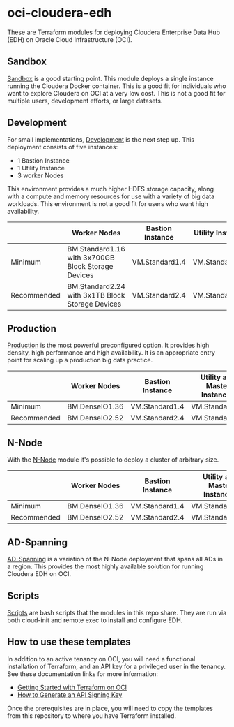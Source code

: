 # oci-cloudera-edh
These are Terraform modules for deploying Cloudera Enterprise Data Hub (EDH) on Oracle Cloud Infrastructure (OCI).

## Sandbox

[Sandbox](Sandbox) is a good starting point.  This module deploys a single instance running the Cloudera Docker container.  This is a good fit for individuals who want to explore Cloudera on OCI at a very low cost.  This is not a good fit for multiple users, development efforts, or large datasets.

## Development
For small implementations, [Development](Development) is the next step up.  This deployment consists of five instances:

* 1 Bastion Instance
* 1 Utility Instance
* 3 worker Nodes

This environment provides a much higher HDFS storage capacity, along with a compute and memory resources for use with a variety of big data workloads.   This environment is not a good fit for users who want high availability.

|             | Worker Nodes                                       | Bastion Instance | Utility Instance |
|-------------|----------------------------------------------------|------------------|------------------|
| Minimum     | BM.Standard1.16 with 3x700GB Block Storage Devices | VM.Standard1.4   | VM.Standard1.8   |                   
| Recommended | BM.Standard2.24 with 3x1TB Block Storage Devices   | VM.Standard2.4   | VM.Standard2.8   |

## Production
[Production](Production) is the most powerful preconfigured option.  It provides high density, high performance and high availability.  It is an appropriate entry point for scaling up a production big data practice.

|             | Worker Nodes   | Bastion Instance         | Utility and Master Instances |
|-------------|----------------|--------------------------|------------------------------|
| Minimum     | BM.DenseIO1.36 | VM.Standard1.4           | VM.Standard1.8               |                                
| Recommended | BM.DenseIO2.52 | VM.Standard2.4           | VM.Standard2.8               |                                   

## N-Node
With the [N-Node](N-Node) module it's possible to deploy a cluster of arbitrary size.

|             | Worker Nodes   | Bastion Instance | Utility and Master Instances |
|-------------|----------------|------------------|------------------------------|
| Minimum     | BM.DenseIO1.36 | VM.Standard1.4   | VM.Standard1.8               |
| Recommended | BM.DenseIO2.52 | VM.Standard2.4   | VM.Standard2.16              |

## AD-Spanning
[AD-Spanning](AD-Spanning) is a variation of the N-Node deployment that spans all ADs in a region.  This provides the most highly available solution for running Cloudera EDH on OCI.

## Scripts
[Scripts](scripts) are bash scripts that the modules in this repo share.  They are run via both cloud-init and remote exec to install and configure EDH.

## How to use these templates
In addition to an active tenancy on OCI, you will need a functional installation of Terraform, and an API key for a privileged user in the tenancy.  See these documentation links for more information:

* [Getting Started with Terraform on OCI](https://docs.cloud.oracle.com/iaas/Content/API/SDKDocs/terraformgetstarted.htm)
* [How to Generate an API Signing Key](https://docs.cloud.oracle.com/iaas/Content/API/Concepts/apisigningkey.htm#How)

Once the prerequisites are in place, you will need to copy the templates from this repository to where you have Terraform installed.
